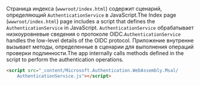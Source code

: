<span data-ttu-id="b5aa6-101">Страница индекса (`wwwroot/index.html`) содержит сценарий, определяющий `AuthenticationService` в JavaScript.</span><span class="sxs-lookup"><span data-stu-id="b5aa6-101">The Index page (`wwwroot/index.html`) page includes a script that defines the `AuthenticationService` in JavaScript.</span></span> <span data-ttu-id="b5aa6-102">`AuthenticationService` обрабатывает низкоуровневые сведения о протоколе OIDC.</span><span class="sxs-lookup"><span data-stu-id="b5aa6-102">`AuthenticationService` handles the low-level details of the OIDC protocol.</span></span> <span data-ttu-id="b5aa6-103">Приложение внутренне вызывает методы, определенные в сценарии для выполнения операций проверки подлинности.</span><span class="sxs-lookup"><span data-stu-id="b5aa6-103">The app internally calls methods defined in the script to perform the authentication operations.</span></span>

```html
<script src="_content/Microsoft.Authentication.WebAssembly.Msal/
    AuthenticationService.js"></script>
```
